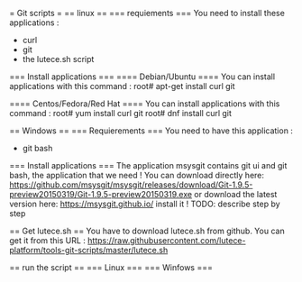 = Git scripts =
== linux ==
=== requiements ===
You need to install these applications :
- curl
- git
- the lutece.sh script

=== Install applications ===
==== Debian/Ubuntu ====
You can install applications with this command :
root# apt-get install curl git

==== Centos/Fedora/Red Hat ====
You can install applications with this command :
root# yum install curl git
root# dnf install curl git

== Windows ==
=== Requierements ===
You need to have this application :
- git bash

=== Install applications ===
The application msysgit contains git ui and git bash, the application that we need ! You can download directly here:
https://github.com/msysgit/msysgit/releases/download/Git-1.9.5-preview20150319/Git-1.9.5-preview20150319.exe
or download the latest version here:
https://msysgit.github.io/
install it !
TODO: describe step by step

== Get lutece.sh ==
You have to download lutece.sh from github. You can get it from this URL :
https://raw.githubusercontent.com/lutece-platform/tools-git-scripts/master/lutece.sh

== run the script ==
=== Linux ===
=== Winfows ===
